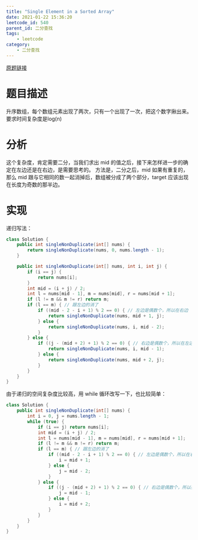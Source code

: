 ```yaml
---
title: "Single Element in a Sorted Array"
date: 2021-01-22 15:36:20
leetcode_id: 540
parent_id: 二分查找
tags:
    - leetcode
category:
    - 二分查找
---
```


[原题链接](https://leetcode-cn.com/problems/single-element-in-a-sorted-array/)

# 题目描述
升序数组，每个数组元素出现了两次，只有一个出现了一次，把这个数字揪出来。要求时间复杂度是log(n)

# 分析
这个复杂度，肯定需要二分，当我们求出 mid 的值之后，接下来怎样进一步的确定在左边还是在右边，是需要思考的。
方法是，二分之后，mid 如果有重复的，那么 mid 跟与它相同的数一起消掉后，数组被分成了两个部分，target 应该出现在长度为奇数的那半边。

# 实现

递归写法：
```java
class Solution {
    public int singleNonDuplicate(int[] nums) {
        return singleNonDuplicate(nums, 0, nums.length - 1);
    }

    public int singleNonDuplicate(int[] nums, int i, int j) {
        if (i == j) {
            return nums[i];
        }
        int mid = (i + j) / 2;
        int l = nums[mid - 1], m = nums[mid], r = nums[mid + 1];
        if (l != m && m != r) return m;
        if (l == m) { // 跟左边的消了
            if ((mid - 2 - i + 1) % 2 == 0) { // 左边是偶数个，所以在右边
                return singleNonDuplicate(nums, mid + 1, j);
            } else {
                return singleNonDuplicate(nums, i, mid - 2);
            }
        } else {
            if ((j - (mid + 2) + 1) % 2 == 0) { // 右边是偶数个，所以在左边
                return singleNonDuplicate(nums, i, mid - 1);
            } else {
                return singleNonDuplicate(nums, mid + 2, j);
            }
        }
    }
}
```

由于递归的空间复杂度比较高，用 while 循环改写一下，也比较简单：

```java
class Solution {
    public int singleNonDuplicate(int[] nums) {
        int i = 0, j = nums.length - 1;
        while (true) {
            if (i == j) return nums[i];
            int mid = (i + j) / 2;
            int l = nums[mid - 1], m = nums[mid], r = nums[mid + 1];
            if (l != m && m != r) return m;
            if (l == m) { // 跟左边的消了
                if ((mid - 2 - i + 1) % 2 == 0) { // 左边是偶数个，所以在右边
                    i = mid + 1;
                } else {
                    j = mid - 2;
                }
            } else {
                if ((j - (mid + 2) + 1) % 2 == 0) { // 右边是偶数个，所以在左边
                    j = mid - 1;
                } else {
                    i = mid + 2;
                }
            }
        }
    }
}
```
